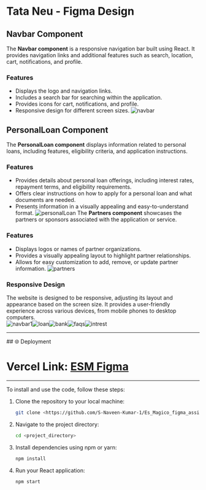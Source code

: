 # Tata Neu - Figma Design

## Navbar Component

The **Navbar component** is a responsive navigation bar built using React. It provides navigation links and additional features such as search, location, cart, notifications, and profile.

### Features
- Displays the logo and navigation links.
- Includes a search bar for searching within the application.
- Provides icons for cart, notifications, and profile.
- Responsive design for different screen sizes.
![navbar](https://github.com/S-Naveen-Kumar-1/Es_Magico_figma_assignment/assets/130354961/b36004a9-36bb-4e17-a35e-53e2f3e1e91c)



## PersonalLoan Component

The **PersonalLoan component** displays information related to personal loans, including features, eligibility criteria, and application instructions.

### Features
- Provides details about personal loan offerings, including interest rates, repayment terms, and eligibility requirements.
- Offers clear instructions on how to apply for a personal loan and what documents are needed.
- Presents information in a visually appealing and easy-to-understand format.
![personalLoan](https://github.com/S-Naveen-Kumar-1/Es_Magico_figma_assignment/assets/130354961/64ef10cd-8b0d-4800-b431-d6db97247cb4)
The **Partners component** showcases the partners or sponsors associated with the application or service.

### Features
- Displays logos or names of partner organizations.
- Provides a visually appealing layout to highlight partner relationships.
- Allows for easy customization to add, remove, or update partner information.
![partners](https://github.com/S-Naveen-Kumar-1/Es_Magico_figma_assignment/assets/130354961/63547765-8948-43d7-acdc-b255f5e89ed7)

### Responsive Design
The website is designed to be responsive, adjusting its layout and appearance based on the screen size. It provides a user-friendly experience across various devices, from mobile phones to desktop computers.
<br>
![navbar1](https://github.com/S-Naveen-Kumar-1/Es_Magico_figma_assignment/assets/130354961/c053c1a1-e176-4798-a673-c450c30f7a6e)![loan](https://github.com/S-Naveen-Kumar-1/Es_Magico_figma_assignment/assets/130354961/747cd293-0943-49d5-bcfa-3686bf716a97)![bank](https://github.com/S-Naveen-Kumar-1/Es_Magico_figma_assignment/assets/130354961/81fcd292-f294-47b5-adf0-eec20ab78845)![faqs](https://github.com/S-Naveen-Kumar-1/Es_Magico_figma_assignment/assets/130354961/8092837d-793e-4dc8-9c1c-e52bf06bfe33)![intrest](https://github.com/S-Naveen-Kumar-1/Es_Magico_figma_assignment/assets/130354961/52773915-a2b1-4753-965a-a99a6b6c8d94)





<hr>
## 🌐 Deployment
<h1><strong>Vercel Link:</strong> <a href="https://esm-figma.vercel.app/">ESM Figma</a></h1>

<hr>
To install and use the code, follow these steps:

1. Clone the repository to your local machine:
    ```bash
    git clone <https://github.com/S-Naveen-Kumar-1/Es_Magico_figma_assignment.git>
    ```

2. Navigate to the project directory:
    ```bash
    cd <project_directory>
    ```

3. Install dependencies using npm or yarn:
    ```bash
    npm install
    ```
4. Run your React application:
    ```bash
    npm start
    ```





